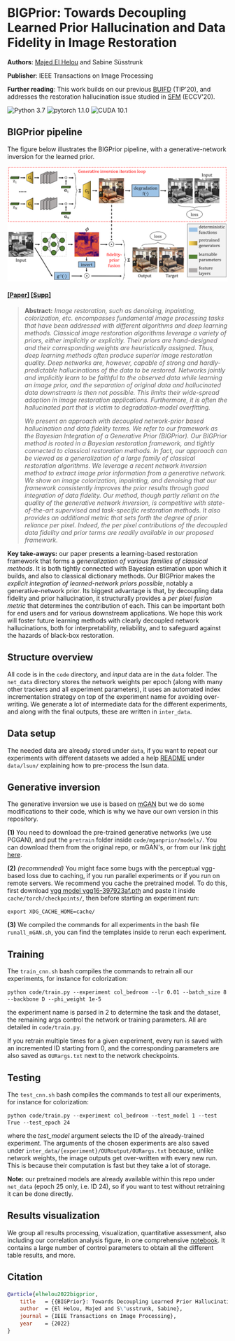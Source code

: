 # BIGPrior: Towards Decoupling Learned Prior Hallucination and Data Fidelity in Image Restoration

**Authors**: [Majed El Helou](https://majedelhelou.github.io/) and Sabine Süsstrunk

**Publisher**: IEEE Transactions on Image Processing

**Further reading**: This work builds on our previous [BUIFD](https://github.com/majedelhelou/BUIFD) (TIP'20), and addresses the restoration hallucination issue studied in [SFM](https://github.com/majedelhelou/SFM) (ECCV'20).

![Python 3.7](https://img.shields.io/badge/python-3.7-green.svg?style=plastic)
![pytorch 1.1.0](https://img.shields.io/badge/pytorch-1.1.0-green.svg?style=plastic)
![CUDA 10.1](https://camo.githubusercontent.com/5e1f2e59c9910aa4426791d95a714f1c90679f5a/68747470733a2f2f696d672e736869656c64732e696f2f62616467652f637564612d31302e312d677265656e2e7376673f7374796c653d706c6173746963)

## BIGPrior pipeline
The figure below illustrates the BIGPrior pipeline, with a generative-network inversion for the learned prior. 
<p align="center">
  <img src="readme_figures/pipeline.PNG" width="600px"/>
</p>


#### [[Paper]](https://arxiv.org/abs/2011.01406) [[Supp]](https://github.com/majedelhelou/BIGPrior/blob/main/BIGPrior_supplementary_material.pdf)

> **Abstract:** *Image restoration, such as denoising, inpainting, colorization, etc. encompasses fundamental image processing tasks that have been addressed with different algorithms and deep learning methods. Classical image restoration algorithms leverage a variety of priors, either implicitly or explicitly. Their priors are hand-designed and their corresponding weights are heuristically assigned. Thus, deep learning methods often produce superior image restoration quality. Deep networks are, however, capable of strong and hardly-predictable hallucinations of the data to be restored. Networks jointly and implicitly learn to be faithful to the observed data while learning an image prior, and the separation of original data and hallucinated data downstream is then not possible. This limits their wide-spread adoption in image restoration applications. Furthermore, it is often the hallucinated part that is victim to degradation-model overfitting.*
>
> *We present an approach with decoupled network-prior based hallucination and data fidelity terms. We refer to our framework as the Bayesian Integration of a Generative Prior (BIGPrior). Our BIGPrior method is rooted in a Bayesian restoration framework, and tightly connected to classical restoration methods. In fact, our approach can be viewed as a generalization of a large family of classical restoration algorithms. We leverage a recent network inversion method to extract image prior information from a generative network. We show on image colorization, inpainting, and denoising that our framework consistently improves the prior results through good integration of data fidelity. Our method, though partly reliant on the quality of the generative network inversion, is competitive with state-of-the-art supervised and task-specific restoration methods. It also provides an additional metric that sets forth the degree of prior reliance per pixel. Indeed, the per pixel contributions of the decoupled data fidelity and prior terms are readily available in our proposed framework.*

**Key take-aways:** our paper presents a learning-based restoration framework that forms a _generalization of various families of classical methods_. It is both tightly connected with Bayesian estimation upon which it builds, and also to classical dictionary methods. Our BIGPrior makes the _explicit integration of learned-network priors possible_, notably a generative-network prior. Its biggest advantage is that, by decoupling data fidelity and prior hallucination, it structurally provides a _per pixel fusion metric_ that determines the contribution of each. This can be important both for end users and for various downstream applications. We hope this work will foster future learning methods with clearly decoupled network hallucinations, both for interpretability, reliability, and to safeguard against the hazards of black-box restoration. 



## Structure overview
All code is in the `code` directory, and _input_ data are in the `data` folder. The `net_data` directory stores the network weights per epoch (along with many other trackers and all experiment parameters), it uses an automated index incrementation strategy on top of the experiment name for avoiding over-writing. We generate a lot of intermediate data for the different experiments, and along with the final outputs, these are written in `inter_data`.


## Data setup
The needed data are already stored under `data`, if you want to repeat our experiments with different datasets we added a help [README](https://github.com/majedelhelou/BIGPrior/tree/main/data/lsun) under `data/lsun/` explaining how to pre-process the lsun data.


## Generative inversion
The generative inversion we use is based on [mGAN](https://github.com/genforce/mganprior) but we do some modifications to their code, which is why we have our own version in this repository.

**(1)** You need to download the pre-trained generative networks (we use PGGAN), and put the `pretrain` folder inside `code/mganprior/models/`. You can download them from the original repo, or mGAN's, or from our link [right here](https://drive.google.com/drive/folders/1nWk76mPtPxWrd9-tPJA3H7zyQmHLYznQ?usp=sharing).

**(2)** *(recommended)* You might face some bugs with the perceptual vgg-based loss due to caching, if you run parallel experiments or if you run on remote servers. We recommend you cache the pretrained model. To do this, first download [vgg model vgg16-397923af.pth](https://drive.google.com/file/d/1wp2MKTNT7wqgcZhCDTJYEZ46oYbdopsG/view?usp=sharing) and paste it inside `cache/torch/checkpoints/`, then before starting an experiment run:
```
export XDG_CACHE_HOME=cache/
```

**(3)** We compiled the commands for all experiments in the bash file `runall_mGAN.sh`, you can find the templates inside to rerun each experiment.


## Training
The `train_cnn.sh` bash compiles the commands to retrain all our experiments, for instance for colorization:
```
python code/train.py --experiment col_bedroom --lr 0.01 --batch_size 8 --backbone D --phi_weight 1e-5
```
the experiment name is parsed in 2 to determine the task and the dataset, the remaining args control the network or training parameters. All are detailed in `code/train.py`.

If you retrain multiple times for a given experiment, every run is saved with an incremented ID starting from 0, and the corresponding parameters are also saved as `OURargs.txt` next to the network checkpoints.

## Testing
The `test_cnn.sh` bash compiles the commands to test all our experiments, for instance for colorization:
```
python code/train.py --experiment col_bedroom --test_model 1 --test True --test_epoch 24
```
where the _test\_model_ argument selects the ID of the already-trained experiment. The arguments of the chosen experiments are also saved under `inter_data/{experiment}/OURoutput/OURargs.txt` because, unlike network weights, the image outputs get over-written with every new run. This is because their computation is fast but they take a lot of storage.

**Note:** our pretrained models are already available within this repo under `net_data` (epoch 25 only, i.e. ID 24), so if you want to test without retraining it can be done directly.

## Results visualization
We group all results processing, visualization, quantitative assessment, also including our correlation analysis figure, in one comprehensive [notebook](https://github.com/majedelhelou/BIGPrior/blob/main/code/visualization.ipynb). It contains a large number of control parameters to obtain all the different table results, and more.

## Citation
```bibtex
@article{elhelou2022bigprior,
    title   = {{BIGPrior}: Towards Decoupling Learned Prior Hallucination and Data Fidelity in Image Restoration},
    author  = {El Helou, Majed and S\"usstrunk, Sabine},
    journal = {IEEE Transactions on Image Processing},
    year    = {2022}
}
```
